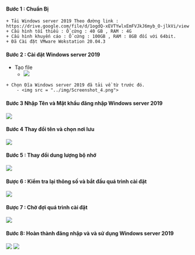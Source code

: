 #### Bước 1 : Chuẩn Bị 
    + Tải Windows server 2019 Theo đường link : https://drive.google.com/file/d/1ogdQ-xEVTYwlxEmFVJkJ6myb_O-jlkVi/view 
    + Cấu hình tối thiểu : Ổ cứng : 40 GB , RAM : 4G
    + Cấu hình khuyến cáo : Ổ cứng : 100GB , RAM : 8GB đối với 64bit.
    + Đã Cài đặt VMware Wokstation 20.04.3
#### Bước 2 : Cài đặt Windows server 2019
   + Tạo file
        - <img src = "../img/Screenshot_1.png">
        
    + Chọn Đĩa Windows server 2019 đã tải về từ trước đó.
        - <img src = "../img/Screenshot_4.png">
#### Bước 3 Nhập Tên và Mật khẩu đăng nhập Windows server 2019
<img src = "../img/Screenshot_6.png">

#### Bước 4 Thay đổi tên và chọn nơi lưu
<img src = "../img/Screenshot_5.png">

#### Bước 5 : Thay đổi dung lượng bộ nhớ 
<img src = "../img/Screenshot_8.png">

#### Bược 6 : Kiểm tra lại thông số và bắt đầu quá trình cài đặt
<img src = "../img/Screenshot_9.png">

#### Bược 7 : Chờ đợi quá trình cài đặt 
<img src = "../img/Screenshot_10.png">

#### Bước 8: Hoàn thành đăng nhập và và sử dụng Windows server 2019
<img src = "../img/Screenshot_11.png">
<img src = "../img/Screenshot_12.png">
